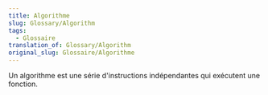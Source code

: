 ```yaml
---
title: Algorithme
slug: Glossary/Algorithm
tags:
  - Glossaire
translation_of: Glossary/Algorithm
original_slug: Glossaire/Algorithme
---
```

Un algorithme est une série d'instructions indépendantes qui exécutent une fonction.
